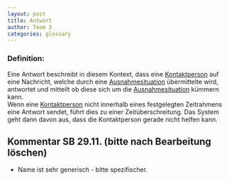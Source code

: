 ```yaml
---
layout: post
title: Antwort
author: Team 3
categories: glossary
---
```

### Definition:

Eine Antwort beschreibt in diesem Kontext, dass eine 
[Kontaktperson](https://fae.archi-lab.io/glossary/2019/11/06/Glossary-Kontaktperson.html) auf eine Nachricht, welche 
durch eine [Ausnahmesituation](https://fae.archi-lab.io/glossary/2019/11/04/Glossary-Ausnahmesituation.html) 
übermittelte wird, antwortet und mitteilt ob diese sich um die 
[Ausnahmesituation](https://fae.archi-lab.io/glossary/2019/11/04/Glossary-Ausnahmesituation.html) kümmern kann.  
Wenn eine [Kontaktperson](https://fae.archi-lab.io/glossary/2019/11/06/Glossary-Kontaktperson.html) nicht innerhalb eines 
festgelegten Zeitrahmens eine Antwort sendet, führt dies zu einer Zeitüberschreitung. Das System geht dann davon aus, 
dass die Kontaktperson gerade nicht helfen kann.

## Kommentar SB 29.11. (bitte nach Bearbeitung löschen)
* Name ist sehr generisch - bitte spezifischer.
